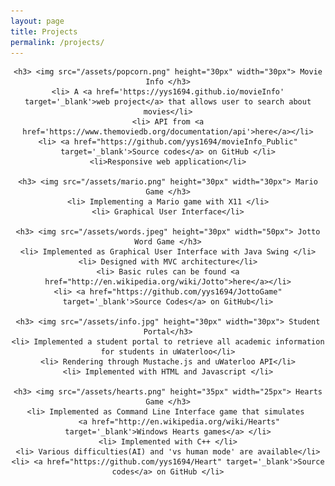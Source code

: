 ```yaml
---
layout: page
title: Projects
permalink: /projects/
---
```


<div class="contents" align="center">

	<h3> <img src="/assets/popcorn.png" height="30px" width="30px"> Movie Info </h3>
	<li> A <a href='https://yys1694.github.io/movieInfo' target='_blank'>web project</a> that allows user to search about movies</li>
	<li> API from <a href='https://www.themoviedb.org/documentation/api'>here</a></li>
	<li> <a href="https://github.com/yys1694/movieInfo_Public" target='_blank'>Source codes</a> on GitHub </li>
	<li>Responsive web application</li>

	<h3> <img src="/assets/mario.png" height="30px" width="30px"> Mario Game </h3>
	<li> Implementing a Mario game with X11 </li>
	<li> Graphical User Interface</li>

	<h3> <img src="/assets/words.jpeg" height="30px" width="50px"> Jotto Word Game </h3>
	<li> Implemented as Graphical User Interface with Java Swing </li>
	<li> Designed with MVC architecture</li>
	<li> Basic rules can be found <a href="http://en.wikipedia.org/wiki/Jotto">here</a></li>
	<li> <a href="https://github.com/yys1694/JottoGame" target='_blank'>Source Codes</a> on GitHub</li>

	<h3> <img src="/assets/info.jpg" height="30px" width="30px"> Student Portal</h3>
	<li> Implemented a student portal to retrieve all academic information for students in uWaterloo</li>
	<li> Rendering through Mustache.js and uWaterloo API</li>
	<li> Implemented with HTML and Javascript </li>

	<h3> <img src="/assets/hearts.png" height="35px" width="25px"> Hearts Game </h3>
	<li> Implemented as Command Line Interface game that simulates 
		 <a href="http://en.wikipedia.org/wiki/Hearts" target='_blank'>Windows Hearts games</a> </li>
	<li> Implemented with C++ </li>
	<li> Various difficulties(AI) and 'vs human mode' are available</li>
	<li> <a href="https://github.com/yys1694/Heart" target='_blank'>Source codes</a> on GitHub </li>

</div>

